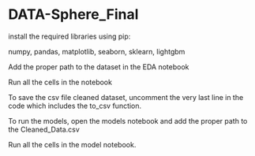 # DATA-Sphere_Final

install the required libraries using pip:

numpy, pandas, matplotlib, seaborn, sklearn, lightgbm

Add the proper path to the dataset in the EDA notebook

Run all the cells in the notebook

To save the csv file cleaned dataset, uncomment the very last line in the code which includes the to_csv function.

To run the models, open the models notebook and add the proper path to the Cleaned_Data.csv

Run all the cells in the model notebook.

